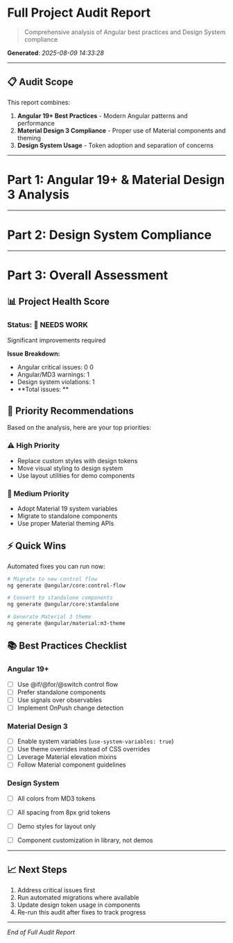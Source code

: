# Full Project Audit Report

> Comprehensive analysis of Angular best practices and Design System compliance

**Generated**: 
*2025-08-09 14:33:28*

---

## 📋 Audit Scope

This report combines:
1. **Angular 19+ Best Practices** - Modern Angular patterns and performance
2. **Material Design 3 Compliance** - Proper use of Material components and theming
3. **Design System Usage** - Token adoption and separation of concerns

---


# Part 1: Angular 19+ & Material Design 3 Analysis


---

# Part 2: Design System Compliance


---

# Part 3: Overall Assessment

## 📊 Project Health Score

### Status: 🔴 NEEDS WORK

Significant improvements required

**Issue Breakdown:**
- Angular critical issues: 0
0
- Angular/MD3 warnings: 1
- Design system violations: 1
- **Total issues: **

## 🎯 Priority Recommendations

Based on the analysis, here are your top priorities:

### ⚠️ High Priority
- Replace custom styles with design tokens
- Move visual styling to design system
- Use layout utilities for demo components

### 📝 Medium Priority
- Adopt Material 19 system variables
- Migrate to standalone components
- Use proper Material theming APIs

## ⚡ Quick Wins

Automated fixes you can run now:
```bash
# Migrate to new control flow
ng generate @angular/core:control-flow

# Convert to standalone components
ng generate @angular/core:standalone

# Generate Material 3 theme
ng generate @angular/material:m3-theme
```

## 📚 Best Practices Checklist

### Angular 19+
- [ ] Use @if/@for/@switch control flow
- [ ] Prefer standalone components
- [ ] Use signals over observables
- [ ] Implement OnPush change detection

### Material Design 3
- [ ] Enable system variables (`use-system-variables: true`)
- [ ] Use theme overrides instead of CSS overrides
- [ ] Leverage Material elevation mixins
- [ ] Follow Material component guidelines

### Design System
- [ ] All colors from MD3 tokens
- [ ] All spacing from 8px grid tokens
- [ ] Demo styles for layout only
- [ ] Component customization in library, not demos


---

## 📈 Next Steps

1. Address critical issues first
2. Run automated migrations where available
3. Update design token usage in components
4. Re-run this audit after fixes to track progress

---
*End of Full Audit Report*
